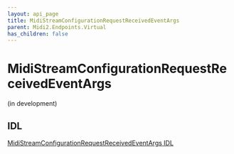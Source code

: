 ```yaml
---
layout: api_page
title: MidiStreamConfigurationRequestReceivedEventArgs
parent: Midi2.Endpoints.Virtual
has_children: false
---
```


# MidiStreamConfigurationRequestReceivedEventArgs

(in development)

## IDL

[MidiStreamConfigurationRequestReceivedEventArgs IDL](https://github.com/microsoft/MIDI/blob/main/src/app-sdk/winrt-endpoints-virtual/MidiStreamConfigurationRequestReceivedEventArgs.idl)
